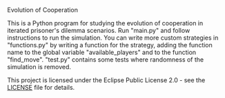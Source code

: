 Evolution of Cooperation

This is a Python program for studying the evolution of cooperation in iterated prisoner's dilemma scenarios. Run "main.py" and follow instructions to run the simulation. You can write more custom strategies in "functions.py" by writing a function for the strategy, adding the function name to the global variable "available_players" and to the function "find_move". "test.py" contains some tests where randomness of the simulation is removed.

This project is licensed under the Eclipse Public License 2.0 - see the [LICENSE](LICENSE) file for details.

